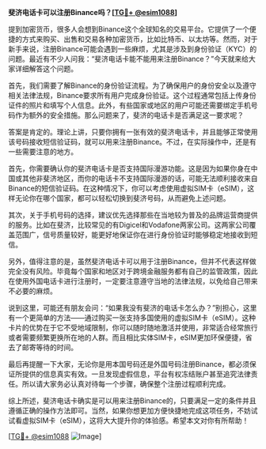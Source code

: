 **斐济电话卡可以注册Binance吗？[[TG💪+ @esim1088](https://t.me/s/esim1088)]**

提到加密货币，很多人会想到Binance这个全球知名的交易平台。它提供了一个便捷的方式来购买、出售和交易各种加密货币，比如比特币、以太坊等。然而，对于新手来说，注册Binance可能会遇到一些麻烦，尤其是涉及到身份验证（KYC）的问题。最近有不少人问我：“斐济电话卡能不能用来注册Binance？”今天就来给大家详细解答这个问题。

首先，我们需要了解Binance的身份验证流程。为了确保用户的身份安全以及遵守相关法律法规，Binance要求所有用户完成身份验证。这个过程通常包括上传身份证件的照片和填写个人信息。此外，有些国家或地区的用户可能还需要绑定手机号码作为额外的安全措施。那么问题来了，斐济的电话卡是否满足这一要求呢？

答案是肯定的。理论上讲，只要你拥有一张有效的斐济电话卡，并且能够正常使用该号码接收短信验证码，就可以用来注册Binance。不过，在实际操作中，还是有一些需要注意的地方。

首先，你需要确认你的斐济电话卡是否支持国际漫游功能。这是因为如果你身在中国或其他非斐济地区，而你的电话卡不支持国际漫游的话，可能无法顺利接收来自Binance的短信验证码。在这种情况下，你可以考虑使用虚拟SIM卡（eSIM），这样无论你在哪个国家，都可以轻松切换到斐济号码，从而避免上述问题。

其次，关于手机号码的选择，建议优先选择那些在当地较为普及的品牌运营商提供的服务。比如在斐济，比较常见的有Digicel和Vodafone两家公司。这两家公司覆盖范围广，信号质量较好，能更好地保证你在进行身份验证时能够稳定地接收到短信。

另外，值得注意的是，虽然斐济电话卡可以用于注册Binance，但并不代表这样做完全没有风险。毕竟每个国家和地区对于跨境金融服务都有自己的监管政策，因此在使用外国电话卡进行注册时，一定要注意遵守当地的法律法规，以免给自己带来不必要的麻烦。

说到这里，可能还有朋友会问：“如果我没有斐济的电话卡怎么办？”别担心，这里有一个更简单的方法——通过购买一张支持多国使用的虚拟SIM卡（eSIM）。这种卡片的优势在于它不受地域限制，你可以随时随地激活并使用，非常适合经常旅行或者需要频繁更换所在地的人群。而且相比实体SIM卡，eSIM更加环保便捷，省去了邮寄等待的时间。

最后再提醒一下大家，无论你是用本国号码还是外国号码注册Binance，都必须保证所提供的信息真实有效。一旦发现虚假信息，平台有权冻结账户甚至追究法律责任。所以请大家务必认真对待每一个步骤，确保整个注册过程顺利完成。

综上所述，斐济电话卡确实是可以用来注册Binance的，只要满足一定的条件并且遵循正确的操作方法即可。当然，如果你想更加方便快捷地完成这项任务，不妨试试看虚拟SIM卡（eSIM），这将大大提升你的体验感。希望本文对你有所帮助！

[[TG💪+ @esim1088](https://t.me/s/esim1088) ![Image](https://i.postimg.cc/4NQfJmqS/Snipaste-2025-05-13-00-14-12.png)]